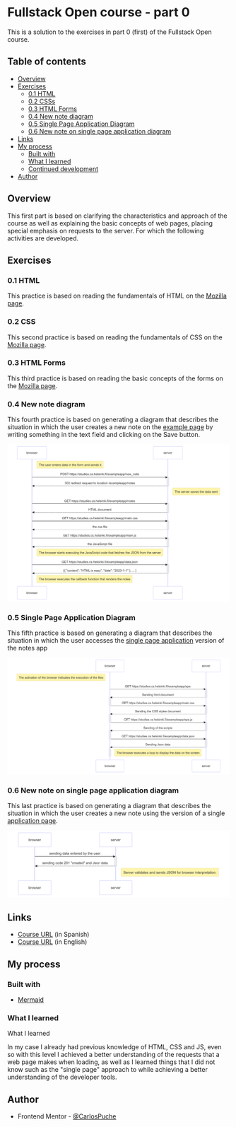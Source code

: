 # Fullstack Open course - part 0

This is a solution to the exercises in part 0 (first) of the Fullstack Open course.

## Table of contents

- [Overview](#overview)
- [Exercises](#exercises)
  - [0.1 HTML](#0.1-HTML)
  - [0.2 CSSs](#0.2-CSS)
  - [0.3 HTML Forms](#0.3-HTML-Forms)
  - [0.4 New note diagram](#0.4-New-note-diagram)
  - [0.5 Single Page Application Diagram](#0.5-Single-Page-Application-Diagram)
  - [0.6 New note on single page application diagram](#0.6-New-note-on-single-page-application-diagram)
- [Links](#inks)
- [My process](#my-process)
  - [Built with](#built-with)
  - [What I learned](#what-i-learned)
  - [Continued development](#continued-development)
- [Author](#author)

## Overview

This first part is based on clarifying the characteristics and approach of the course as well as explaining the basic concepts of web pages, placing special emphasis on requests to the server. For which the following activities are developed.

## Exercises

### 0.1 HTML

This practice is based on reading the fundamentals of HTML on the [Mozilla page](https://developer.mozilla.org/es/docs/Learn/Getting_started_with_the_web/HTML_basics).


### 0.2 CSS

This second practice is based on reading the fundamentals of CSS on the [Mozilla page](https://developer.mozilla.org/es/docs/Learn/Getting_started_with_the_web/CSS_basics).


### 0.3 HTML Forms

This third practice is based on reading the basic concepts of the forms on the [Mozilla page](https://developer.mozilla.org/es/docs/Learn/Forms/Your_first_form).


### 0.4 New note diagram

This fourth practice is based on generating a diagram that describes the situation in which the user creates a new note on the [example page](https://studies.cs.helsinki.fi/exampleapp/notes) by writing something in the text field and clicking on the Save button.

![](./Diagrams/0.4%20New%20note%20diagram.png)


### 0.5 Single Page Application Diagram

This fifth practice is based on generating a diagram that describes the situation in which the user accesses the [single page application](https://studies.cs.helsinki.fi/exampleapp/spa.) version of the notes app

![](./Diagrams/0.5%20Single%20Page%20Application%20Diagram.png)


### 0.6 New note on single page application diagram

This last practice is based on generating a diagram that describes the situation in which the user creates a new note using the version of a single [application page](https://studies.cs.helsinki.fi/exampleapp/spa ).

![](./Diagrams/0.6%20New%20note%20in%20single%20page%20application%20diagram.png)


## Links

- [Course URL](https://fullstackopen.com/es/) (in Spanish)
- [Course URL](https://fullstackopen.com/en/) (in English)


## My process

### Built with

- [Mermaid](https://mermaid.js.org/#/)


### What I learned

What I learned

In my case I already had previous knowledge of HTML, CSS and JS, even so with this level I achieved a better understanding of the requests that a web page makes when loading, as well as I learned things that I did not know such as the "single page" approach to while achieving a better understanding of the developer tools.


## Author

- Frontend Mentor - [@CarlosPuche](https://www.frontendmentor.io/profile/CMP2007)